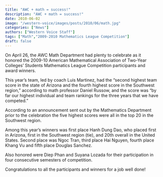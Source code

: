 ```yaml
---
title: "AWC + math = success!"
description: "AWC + math = success!"
date: 2010-06-02
image: "/western-voice/images/posts/2010/06/math.jpg"
categories: ["News"]
authors: ["Western Voice Staff"]
tags: ["Math","2009-2010 Mathematics League Competition"]
draft: false
---
```

On April 26, the AWC Math Department had plenty to celebrate as it honored the 2009-10 American Mathematical Association of Two-Year Colleges’ Students Mathematics League Competition participants and award winners.

This year’s team, led by coach Luis Martinez, had the “second highest team score in the state of Arizona and the fourth highest score in the Southwest region,” according to math professor Daniel Russow, and the score was “by far our highest individual and team rankings for the three years that we have competed.”

According to an announcement sent out by the Mathematics Department prior to the celebration the five highest scores were all in the top 20 in the Southwest region.

Among this year’s winners was first place Hanh Dung Dao, who placed first in Arizona, first in the Southwest region (tie), and 20th overall in the United States. Second place was Ngoc Tran, third place Hai Nguyen, fourth place Khang Vu and fifth place Douglas Sanchez.

Also honored were Diep Phan and Suyana Lozada for their participation in four consecutive semesters of competition.

Congratulations to all the participants and winners for a job well done!
